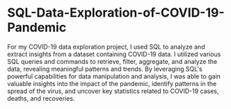 # SQL-Data-Exploration-of-COVID-19-Pandemic

For my COVID-19 data exploration project, I used SQL to analyze and extract insights from a dataset containing COVID-19 data. I utilized various SQL queries and commands to retrieve, filter, aggregate, and analyze the data, revealing meaningful patterns and trends. By leveraging SQL's powerful capabilities for data manipulation and analysis, I was able to gain valuable insights into the impact of the pandemic, identify patterns in the spread of the virus, and uncover key statistics related to COVID-19 cases, deaths, and recoveries.
